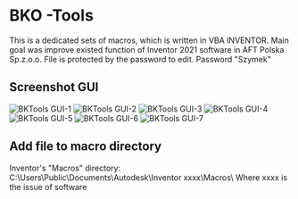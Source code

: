 # BKO -Tools

This is  a dedicated sets of macros, which  is written in VBA INVENTOR. Main goal was improve existed function of  Inventor 2021 software in AFT Polska Sp.z.o.o.
File is protected by the password to edit. Password "Szymek"

## Screenshot GUI
![BKTools GUI-1](https://user-images.githubusercontent.com/94799210/144129438-4e3ebbbd-e5b6-420a-8418-50fb70f3f113.png)
![BKTools GUI-2](https://user-images.githubusercontent.com/94799210/144129477-0850f25d-dae1-4b68-9aec-016f8ad21941.png)
![BKTools GUI-3](https://user-images.githubusercontent.com/94799210/144129479-a1d2172f-a54e-40a4-827d-f6383931d26d.png)
![BKTools GUI-4](https://user-images.githubusercontent.com/94799210/144129482-54617908-1743-4f70-af3e-433ccad88949.png)
![BKTools GUI-5](https://user-images.githubusercontent.com/94799210/144129484-66823855-bc94-4028-a3fc-42bbf896dc7c.png)
![BKTools GUI-6](https://user-images.githubusercontent.com/94799210/144129486-e14c0c37-714a-4c94-85e7-cdbf38cbded9.png)
![BKTools GUI-7](https://user-images.githubusercontent.com/94799210/144129489-a95f6cf0-1590-4fd2-bd58-20ef038a098f.png)

## Add file to macro directory

Inventor's "Macros" directory: C:\Users\Public\Documents\Autodesk\Inventor xxxx\Macros\ 
Where xxxx is the issue of software


